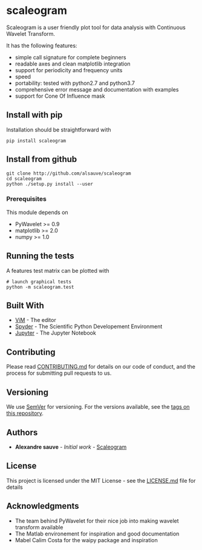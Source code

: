# scaleogram

Scaleogram is a user friendly plot tool for data analysis with 
Continuous Wavelet Transform.

It has the following features:
* simple call signature for complete beginners
* readable axes and clean matplotlib integration
* support for periodicity and frequency units
* speed
* portability: tested with python2.7 and python3.7
* comprehensive error message and documentation with examples
* support for Cone Of Influence mask


## Install with pip

Installation should be straightforward with

```
pip install scaleogram
```

## Install from github

```
git clone http://github.com/alsauve/scaleogram
cd scaleogram
python ./setup.py install --user
```

### Prerequisites

This module depends on
* PyWavelet >= 0.9
* matplotlib >= 2.0
* numpy >= 1.0


## Running the tests

A features test matrix can be plotted with

```
# launch graphical tests
python -m scaleogram.test
```

## Built With

* [ViM](https://www.vim.org/) - The editor
* [Spyder](https://www.spyder-ide.org/) - The Scientific Python Developement Environment
* [Jupyter](https://jupyter.org/) - The Jupyter Notebook

## Contributing

Please read [CONTRIBUTING.md](https://gist.github.com/PurpleBooth/b24679402957c63ec426) for details on our code of conduct, and the process for submitting pull requests to us.

## Versioning

We use [SemVer](http://semver.org/) for versioning. For the versions available, see the [tags on this repository](https://github.com/alsauve/scaleogram/tags). 

## Authors

* **Alexandre sauve** - *Initial work* - [Scaleogram](https://github.com/alsauve/scaleogram)

## License

This project is licensed under the MIT License - see the [LICENSE.md](LICENSE.md) file for details

## Acknowledgments

* The team behind PyWavelet for their nice job into making wavelet transform available
* The Matlab environement for inspiration and good documentation
* Mabel Calim Costa for the waipy package and inspiration



